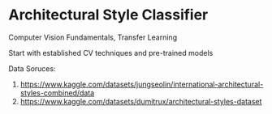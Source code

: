# Architectural Style Classifier

Computer Vision Fundamentals, Transfer Learning

Start with established CV techniques and pre-trained models



Data Soruces:

1. https://www.kaggle.com/datasets/jungseolin/international-architectural-styles-combined/data
2. https://www.kaggle.com/datasets/dumitrux/architectural-styles-dataset
